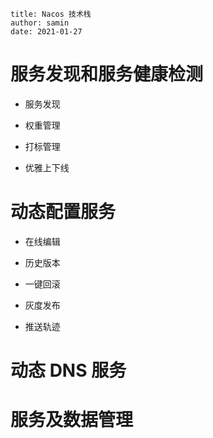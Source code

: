 ```properties
title: Nacos 技术栈
author: samin
date: 2021-01-27
```

# 服务发现和服务健康检测

- 服务发现

- 权重管理

- 打标管理

- 优雅上下线

# 动态配置服务

- 在线编辑

- 历史版本

- 一键回滚

- 灰度发布

- 推送轨迹

# 动态 DNS 服务

# 服务及数据管理